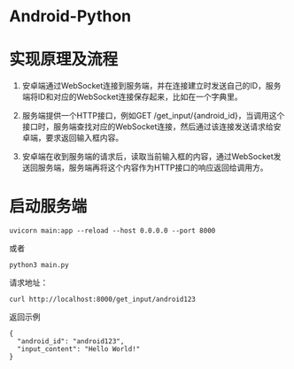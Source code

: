 # Android-Python
# 实现原理及流程
1. 安卓端通过WebSocket连接到服务端，并在连接建立时发送自己的ID，服务端将ID和对应的WebSocket连接保存起来，比如在一个字典里。

2. 服务端提供一个HTTP接口，例如GET /get_input/{android_id}，当调用这个接口时，服务端查找对应的WebSocket连接，然后通过该连接发送请求给安卓端，要求返回输入框内容。

3. 安卓端在收到服务端的请求后，读取当前输入框的内容，通过WebSocket发送回服务端，服务端再将这个内容作为HTTP接口的响应返回给调用方。

# 启动服务端
```
uvicorn main:app --reload --host 0.0.0.0 --port 8000
```
或者
```
python3 main.py
```
请求地址：
```
curl http://localhost:8000/get_input/android123
```
返回示例
```
{
  "android_id": "android123",
  "input_content": "Hello World!"
}
```
